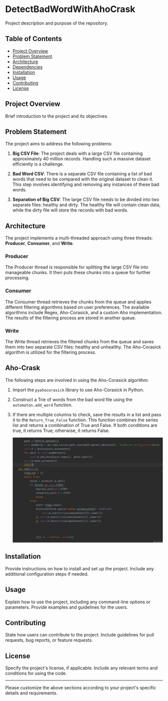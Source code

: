 # DetectBadWordWithAhoCrask


Project description and purpose of the repository.

## Table of Contents

- [Project Overview](#project-overview)
- [Problem Statement](#problem-statement)
- [Architecture](#architecture)
- [Dependencies](#dependencies)
- [Installation](#installation)
- [Usage](#usage)
- [Contributing](#contributing)
- [License](#license)

## Project Overview

Brief introduction to the project and its objectives.

## Problem Statement

The project aims to address the following problems:

1. **Big CSV File**: The project deals with a large CSV file containing approximately 40 million records. Handling such a massive dataset efficiently is a challenge.

2. **Bad Word CSV**: There is a separate CSV file containing a list of bad words that need to be compared with the original dataset to clean it. This step involves identifying and removing any instances of these bad words.

3. **Separation of Big CSV**: The large CSV file needs to be divided into two separate files: healthy and dirty. The healthy file will contain clean data, while the dirty file will store the records with bad words.

## Architecture

The project implements a multi-threaded approach using three threads: **Producer**, **Consumer**, and **Write**.

### Producer

The Producer thread is responsible for splitting the large CSV file into manageable chunks. It then puts these chunks into a queue for further processing.

### Consumer

The Consumer thread retrieves the chunks from the queue and applies different filtering algorithms based on user preferences. The available algorithms include Regex, Aho-Corasick, and a custom Aho implementation. The results of the filtering process are stored in another queue.

### Write

The Write thread retrieves the filtered chunks from the queue and saves them into two separate CSV files: healthy and unhealthy. The Aho-Corasick algorithm is utilized for the filtering process.


## Aho-Crask

The following steps are involved in using the Aho-Corasick algorithm:

1. Import the `pyahocorasick` library to use Aho-Corasick in Python.
2. Construct a Trie of words from the bad word file using the `automaton.add_word` function.
3. If there are multiple columns to check, save the results in a list and pass it to the `Return_True_False` function. This function combines the series list and returns a combination of True and False. If both conditions are true, it returns True; otherwise, it returns False.

   ![This is an image](aho-crask.png)

## Installation

Provide instructions on how to install and set up the project. Include any additional configuration steps if needed.

## Usage

Explain how to use the project, including any command-line options or parameters. Provide examples and guidelines for the users.

## Contributing

State how users can contribute to the project. Include guidelines for pull requests, bug reports, or feature requests.

## License

Specify the project's license, if applicable. Include any relevant terms and conditions for using the code.

---
Please customize the above sections according to your project's specific details and requirements.
